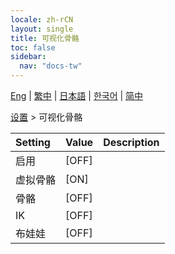 ```yaml
---
locale: zh-rCN
layout: single
title: 可视化骨骼
toc: false
sidebar:
  nav: "docs-tw"
---
```

[Eng](/dancexr/menu/2025.4/actor/visualize_bones) | [繁中](/tw/dancexr/menu/2025.4/actor/visualize_bones) | [日本語](/jp/dancexr/menu/2025.4/actor/visualize_bones) | [한국어](/kr/dancexr/menu/2025.4/actor/visualize_bones) | [简中](/zh/dancexr/menu/2025.4/actor/visualize_bones)

[设置](../menu#设置) > 可视化骨骼



| Setting | Value | Description |
| :--- | --- | :--- |
|<nobr>启用</nobr>| [OFF] | 
|<nobr>虚拟骨骼</nobr>| [ON] | 
|<nobr>骨骼</nobr>| [OFF] | 
|<nobr>IK</nobr>| [OFF] | 
|<nobr>布娃娃</nobr>| [OFF] | 
